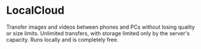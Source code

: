 # LocalCloud
Transfer images and videos between phones and PCs without losing quality or size limits. Unlimited transfers, with storage limited only by the server's capacity. Runs locally and is completely free.
